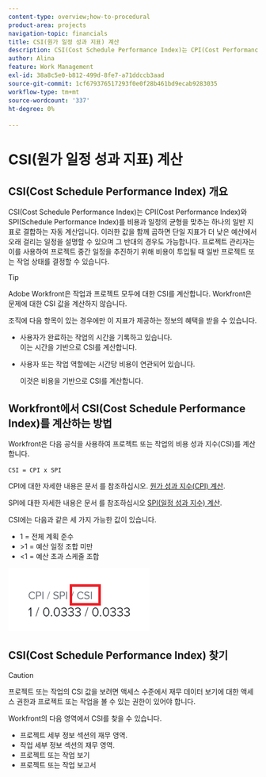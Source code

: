 ```yaml
---
content-type: overview;how-to-procedural
product-area: projects
navigation-topic: financials
title: CSI(원가 일정 성과 지표) 계산
description: CSI(Cost Schedule Performance Index)는 CPI(Cost Performance Index)와 SPI(Schedule Performance Index)를 비용과 일정의 균형을 맞추는 하나의 일반 지표로 결합하는 자동 계산입니다.
author: Alina
feature: Work Management
exl-id: 38a8c5e0-b812-499d-8fe7-a71ddccb3aad
source-git-commit: 1cf679376517293f0e0f28b461bd9ecab9283035
workflow-type: tm+mt
source-wordcount: '337'
ht-degree: 0%

---
```


# CSI(원가 일정 성과 지표) 계산

<!--
<p data-mc-conditions="QuicksilverOrClassic.Draft mode">(NOTE: Linked to the product. Do not change link.) </p>
-->

## CSI(Cost Schedule Performance Index) 개요

CSI(Cost Schedule Performance Index)는 CPI(Cost Performance Index)와 SPI(Schedule Performance Index)를 비용과 일정의 균형을 맞추는 하나의 일반 지표로 결합하는 자동 계산입니다. 이러한 값을 함께 곱하면 단일 지표가 더 낮은 예산에서 오래 걸리는 일정을 설명할 수 있으며 그 반대의 경우도 가능합니다. 프로젝트 관리자는 이를 사용하여 프로젝트 중간 일정을 추진하기 위해 비용이 투입될 때 일반 프로젝트 또는 작업 상태를 결정할 수 있습니다.

>[!TIP]
>
>Adobe Workfront은 작업과 프로젝트 모두에 대한 CSI를 계산합니다. Workfront은 문제에 대한 CSI 값을 계산하지 않습니다.

조직에 다음 항목이 있는 경우에만 이 지표가 제공하는 정보의 혜택을 받을 수 있습니다.

* 사용자가 완료하는 작업의 시간을 기록하고 있습니다.\
  이는 시간을 기반으로 CSI를 계산합니다.
* 사용자 또는 작업 역할에는 시간당 비용이 연관되어 있습니다. 

  이것은 비용을 기반으로 CSI를 계산합니다.

## Workfront에서 CSI(Cost Schedule Performance Index)를 계산하는 방법

Workfront은 다음 공식을 사용하여 프로젝트 또는 작업의 비용 성과 지수(CSI)를 계산합니다.

`CSI = CPI x SPI`

CPI에 대한 자세한 내용은 문서 를 참조하십시오. [원가 성과 지수(CPI) 계산](../../../manage-work/projects/project-finances/calculate-cpi.md).

SPI에 대한 자세한 내용은 문서 를 참조하십시오 [SPI(일정 성과 지수) 계산](../../../manage-work/projects/project-finances/calculate-spi.md).

CSI에는 다음과 같은 세 가지 가능한 값이 있습니다.

* 1 = 전체 계획 준수
* \>1 = 예산 일정 조합 미만
* &lt;1 = 예산 초과 스케줄 조합

![](assets/csi-highlighted.png)

## CSI(Cost Schedule Performance Index) 찾기

>[!CAUTION]
>
>프로젝트 또는 작업의 CSI 값을 보려면 액세스 수준에서 재무 데이터 보기에 대한 액세스 권한과 프로젝트 또는 작업을 볼 수 있는 권한이 있어야 합니다.

Workfront의 다음 영역에서 CSI를 찾을 수 있습니다.

* 프로젝트 세부 정보 섹션의 재무 영역.
* 작업 세부 정보 섹션의 재무 영역.
* 프로젝트 또는 작업 보기
* 프로젝트 또는 작업 보고서

